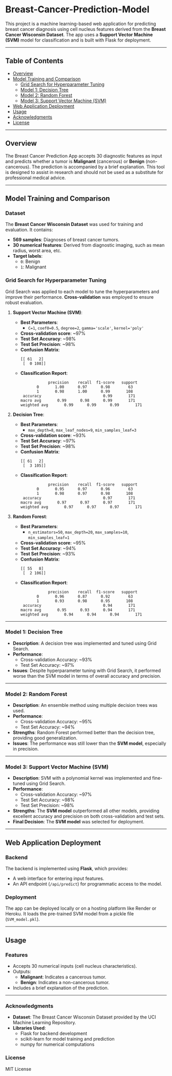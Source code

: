 # Breast-Cancer-Prediction-Model

This project is a machine learning-based web application for predicting breast cancer diagnosis using cell nucleus features derived from the **Breast Cancer Wisconsin Dataset**. The app uses a **Support Vector Machine (SVM)** model for classification and is built with Flask for deployment.

---

## Table of Contents
- [Overview](#overview)
- [Model Training and Comparison](#model-training-and-comparison)
  - [Grid Search for Hyperparameter Tuning](#grid-search-for-hyperparameter-tuning)
  - [Model 1: Decision Tree](#model-1-decision-tree)
  - [Model 2: Random Forest](#model-2-random-forest)
  - [Model 3: Support Vector Machine (SVM)](#model-3-support-vector-machine-svm)
- [Web Application Deployment](#web-application-deployment)
- [Usage](#usage)
- [Acknowledgments](#acknowledgments)
- [License](#license)

---

## Overview

The Breast Cancer Prediction App accepts 30 diagnostic features as input and predicts whether a tumor is **Malignant** (cancerous) or **Benign** (non-cancerous). The prediction is accompanied by a brief explanation. This tool is designed to assist in research and should not be used as a substitute for professional medical advice.

---

## Model Training and Comparison

### Dataset
The **Breast Cancer Wisconsin Dataset** was used for training and evaluation. It contains:
- **569 samples**: Diagnoses of breast cancer tumors.
- **30 numerical features**: Derived from diagnostic imaging, such as mean radius, worst area, etc.
- **Target labels**:
  - `0`: Benign
  - `1`: Malignant

### Grid Search for Hyperparameter Tuning
Grid Search was applied to each model to tune the hyperparameters and improve their performance. **Cross-validation** was employed to ensure robust evaluation.

1. **Support Vector Machine (SVM)**:
   - **Best Parameters**: 
     - `C=1`, `coef0=0.5`, `degree=2`, `gamma='scale'`, `kernel='poly'`
   - **Cross-validation score**: ~97%
   - **Test Set Accuracy**: ~98%
   - **Test Set Precision**: ~98%
   - **Confusion Matrix**: 
     ```
     [[ 61   2]
      [  0 108]]
     ```
   - **Classification Report**:
     ```
                 precision    recall  f1-score   support
            0       1.00      0.97      0.98        63
            1       0.98      1.00      0.99       108
      accuracy                           0.99       171
     macro avg       0.99      0.98      0.99       171
     weighted avg       0.99      0.99      0.99       171
     ```

2. **Decision Tree**:
   - **Best Parameters**: 
     - `max_depth=8`, `max_leaf_nodes=9`, `min_samples_leaf=3`
   - **Cross-validation score**: ~93%
   - **Test Set Accuracy**: ~97%
   - **Test Set Precision**: ~98%
   - **Confusion Matrix**:
     ```
     [[ 61   2]
      [  3 105]]
     ```
   - **Classification Report**:
     ```
                 precision    recall  f1-score   support
            0       0.95      0.97      0.96        63
            1       0.98      0.97      0.98       108
      accuracy                           0.97       171
     macro avg       0.97      0.97      0.97       171
     weighted avg       0.97      0.97      0.97       171
     ```

3. **Random Forest**:
   - **Best Parameters**: 
     - `n_estimators=50`, `max_depth=20`, `max_samples=10`, `min_samples_leaf=1`
   - **Cross-validation score**: ~95%
   - **Test Set Accuracy**: ~94%
   - **Test Set Precision**: ~93%
   - **Confusion Matrix**:
     ```
     [[ 55   8]
      [  2 106]]
     ```
   - **Classification Report**:
     ```
                 precision    recall  f1-score   support
            0       0.96      0.87      0.92        63
            1       0.93      0.98      0.95       108
      accuracy                           0.94       171
     macro avg       0.95      0.93      0.94       171
     weighted avg       0.94      0.94      0.94       171
     ```

---

### Model 1: Decision Tree
- **Description**: A decision tree was implemented and tuned using Grid Search.
- **Performance**:
  - Cross-validation Accuracy: ~93%
  - Test Set Accuracy: ~97%
- **Issues**: Despite hyperparameter tuning with Grid Search, it performed worse than the SVM model in terms of overall accuracy and precision.

---

### Model 2: Random Forest
- **Description**: An ensemble method using multiple decision trees was used.
- **Performance**:
  - Cross-validation Accuracy: ~95%
  - Test Set Accuracy: ~94%
- **Strengths**: Random Forest performed better than the decision tree, providing good generalization.
- **Issues**: The performance was still lower than the **SVM model**, especially in precision.

---

### Model 3: Support Vector Machine (SVM)
- **Description**: SVM with a polynomial kernel was implemented and fine-tuned using Grid Search.
- **Performance**:
  - Cross-validation Accuracy: ~97%
  - Test Set Accuracy: ~98%
  - Test Set Precision: ~98%
- **Strengths**: The **SVM model** outperformed all other models, providing excellent accuracy and precision on both cross-validation and test sets.
- **Final Decision**: The **SVM model** was selected for deployment.

---

## Web Application Deployment

### Backend
The backend is implemented using **Flask**, which provides:
- A web interface for entering input features.
- An API endpoint (`/api/predict`) for programmatic access to the model.

### Deployment
The app can be deployed locally or on a hosting platform like Render or Heroku. It loads the pre-trained SVM model from a pickle file (`SVM_model.pkl`).

---

## Usage

### Features
- Accepts 30 numerical inputs (cell nucleus characteristics).
- Outputs:
  - **Malignant**: Indicates a cancerous tumor.
  - **Benign**: Indicates a non-cancerous tumor.
- Includes a brief explanation of the prediction.

---

### Acknowledgments
- **Dataset**: The Breast Cancer Wisconsin Dataset provided by the UCI Machine Learning Repository.
- **Libraries Used**:
   - Flask for backend development
   - scikit-learn for model training and prediction
   - numpy for numerical computations

### License

MIT License
